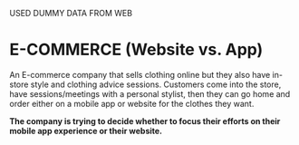 USED DUMMY DATA FROM WEB


# E-COMMERCE (Website vs. App) 

An E-commerce company that sells clothing online but they also have in-store style and clothing advice sessions. Customers come into the store, have sessions/meetings with a personal stylist, then they can go home and order either on a mobile app or website for the clothes they want.

**The company is trying to decide whether to focus their efforts on their mobile app experience or their website.**
